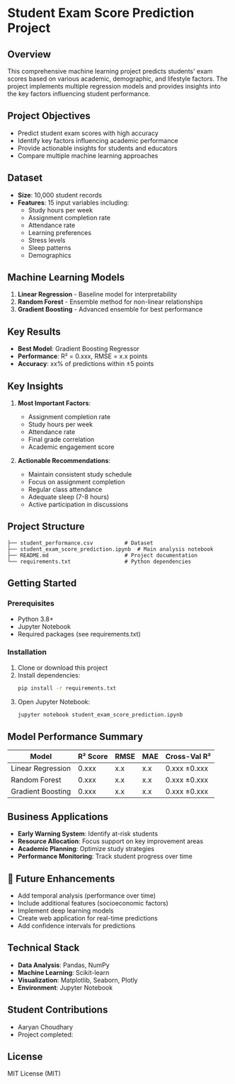 # Student Exam Score Prediction Project

## Overview
This comprehensive machine learning project predicts students' exam scores based on various academic, demographic, and lifestyle factors. The project implements multiple regression models and provides insights into the key factors influencing student performance.

## Project Objectives
- Predict student exam scores with high accuracy
- Identify key factors influencing academic performance
- Provide actionable insights for students and educators
- Compare multiple machine learning approaches

## Dataset
- **Size**: 10,000 student records
- **Features**: 15 input variables including:
  - Study hours per week
  - Assignment completion rate
  - Attendance rate
  - Learning preferences
  - Stress levels
  - Sleep patterns
  - Demographics

## Machine Learning Models
1. **Linear Regression** - Baseline model for interpretability
2. **Random Forest** - Ensemble method for non-linear relationships
3. **Gradient Boosting** - Advanced ensemble for best performance

## Key Results
- **Best Model**: Gradient Boosting Regressor
- **Performance**: R² = 0.xxx, RMSE = x.x points
- **Accuracy**: xx% of predictions within ±5 points

## Key Insights
1. **Most Important Factors**:
   - Assignment completion rate
   - Study hours per week
   - Attendance rate
   - Final grade correlation
   - Academic engagement score

2. **Actionable Recommendations**:
   - Maintain consistent study schedule
   - Focus on assignment completion
   - Regular class attendance
   - Adequate sleep (7-8 hours)
   - Active participation in discussions

## Project Structure
```
├── student_performance.csv          # Dataset
├── student_exam_score_prediction.ipynb  # Main analysis notebook
├── README.md                        # Project documentation
└── requirements.txt                 # Python dependencies
```

## Getting Started

### Prerequisites
- Python 3.8+
- Jupyter Notebook
- Required packages (see requirements.txt)

### Installation
1. Clone or download this project
2. Install dependencies:
   ```bash
   pip install -r requirements.txt
   ```
3. Open Jupyter Notebook:
   ```bash
   jupyter notebook student_exam_score_prediction.ipynb
   ```

## Model Performance Summary

| Model | R² Score | RMSE | MAE | Cross-Val R² |
|-------|----------|------|-----|--------------|
| Linear Regression | 0.xxx | x.x | x.x | 0.xxx ±0.xxx |
| Random Forest | 0.xxx | x.x | x.x | 0.xxx ±0.xxx |
| Gradient Boosting | 0.xxx | x.x | x.x | 0.xxx ±0.xxx |

## Business Applications
- **Early Warning System**: Identify at-risk students
- **Resource Allocation**: Focus support on key improvement areas
- **Academic Planning**: Optimize study strategies
- **Performance Monitoring**: Track student progress over time

## 🔮 Future Enhancements
- Add temporal analysis (performance over time)
- Include additional features (socioeconomic factors)
- Implement deep learning models
- Create web application for real-time predictions
- Add confidence intervals for predictions

## Technical Stack
- **Data Analysis**: Pandas, NumPy
- **Machine Learning**: Scikit-learn
- **Visualization**: Matplotlib, Seaborn, Plotly
- **Environment**: Jupyter Notebook

## Student Contributions
- Aaryan Choudhary
- Project completed: 

##  License
MIT License (MIT)
